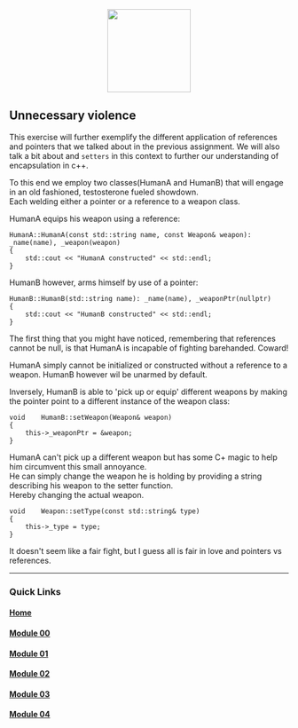 <div align=center>
    <img src="https://cdn.jsdelivr.net/gh/devicons/devicon/icons/cplusplus/cplusplus-original.svg" width="150" height="150" />
</div>

## Unnecessary violence 
This exercise will further exemplify the different application of references and pointers that we talked about in the previous assignment.
We will also talk a bit about and `setters` in this context to further our understanding of encapsulation in c++.

To this end we employ two classes(HumanA and HumanB) that will engage in an old fashioned, testosterone fueled showdown.  
Each welding either a pointer or a reference to a weapon class.

HumanA equips his weapon using a reference:

```
HumanA::HumanA(const std::string name, const Weapon& weapon): _name(name), _weapon(weapon)
{
    std::cout << "HumanA constructed" << std::endl;
}
```

HumanB however, arms himself by use of a pointer:

```
HumanB::HumanB(std::string name): _name(name), _weaponPtr(nullptr)
{
    std::cout << "HumanB constructed" << std::endl;
}
```

The first thing that you might have noticed, remembering that references cannot be null, is that HumanA is incapable of fighting barehanded. Coward!  

HumanA simply cannot be initialized or constructed without a reference to a weapon. HumanB however wil be unarmed by default.

Inversely, HumanB is able to 'pick up or equip' different weapons by making the pointer point to a different instance of the weapon class:

```
void    HumanB::setWeapon(Weapon& weapon)
{
    this->_weaponPtr = &weapon;
}
```

HumanA can't pick up a different weapon but has some C+ magic to help him circumvent this small annoyance.  
He can simply change the weapon he is holding by providing a string describing his weapon to the setter function.  
Hereby changing the actual weapon.

```
void    Weapon::setType(const std::string& type)
{
    this->_type = type;
}
```

It doesn't seem like a fair fight, but I guess all is fair in love and pointers vs references.

---

### Quick Links  

#### [Home](https://github.com/arommers/CPP_Modules)
#### [Module 00](https://github.com/arommers/CPP_Modules/tree/master/00)

#### [Module 01](https://github.com/arommers/CPP_Modules/tree/master/01)

#### [Module 02](https://github.com/arommers/CPP_Modules/tree/master/02)

#### [Module 03](https://github.com/arommers/CPP_Modules/tree/master/03)

#### [Module 04](https://github.com/arommers/CPP_Modules/tree/master/04)

